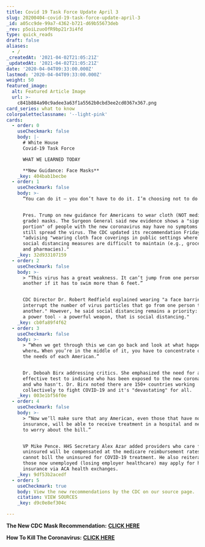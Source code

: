 ```yaml
---
title: Covid 19 Task Force Update April 3
slug: 20200404-covid-19-task-force-update-april-3
_id: a05cc9de-99a7-4362-b721-d69b55673deb
_rev: p5oiLzuoOfR9bp21r3i4fd
type: quick_reads
draft: false
aliases:
  - /
_createdAt: '2021-04-02T21:05:21Z'
_updatedAt: '2021-04-02T21:05:21Z'
date: '2020-04-04T09:33:00.000Z'
lastmod: '2020-04-04T09:33:00.000Z'
weight: 50
featured_image:
  alt: Featured Article Image
  url: >-
    c841b884a90c9adee3a63f1a5562b0cbd3ee2cd0367x367.png
card_series: what to know
colorpaletteclassname: '--light-pink'
cards:
  - order: 0
    useCheckmark: false
    body: |-
      # White House  
      Covid-19 Task Force

      WHAT WE LEARNED TODAY

      **New Guidance: Face Masks**
    _key: 404bab1becbe
  - order: 1
    useCheckmark: false
    body: >-
      “You can do it – you don’t have to do it. I’m choosing not to do it.”


      Pres. Trump on new guidance for Americans to wear cloth (NOT medical
      grade) masks. The Surgeon General said new evidence shows a "significant
      portion" of people with the new coronavirus may have no symptoms but can
      still spread the virus. The CDC updated its recommendation Friday
      "advising "wearing cloth face coverings in public settings where other
      social distancing measures are difficult to maintain (e.g., grocery stores
      and pharmacies)."
    _key: 32d933107159
  - order: 2
    useCheckmark: false
    body: >-
      > “This virus has a great weakness. It can’t jump from one person to
      another if it has to swim more than 6 feet.”


      CDC Director Dr. Robert Redfield explained wearing "a face barrier can
      interrupt the number of virus particles that go from one person to
      another." However, he said social distancing remains a priority: "We have
      a power tool - a powerful weapon, that is social distancing."
    _key: cb0fa89f4f62
  - order: 3
    useCheckmark: false
    body: >-
      > “When we get through this we can go back and look at what happened,
      where… When you’re in the middle of it, you have to concentrate on serving
      the needs of each American.”


      Dr. Deboah Birx addressing critics. She emphasized the need for an
      effective test to indicate who has been exposed to the new coronavirus,
      and who hasn't. Dr. Birx noted there are 150+ countries working
      collectively to fight COVID-19 and it's "devastating" for all.
    _key: 003e1bf56f0e
  - order: 4
    useCheckmark: false
    body: >-
      > “Now we’ll make sure that any American, even those that have no
      insurance, will be able to receive treatment in a hospital and never have
      to worry about the bill.”


      VP Mike Pence. HHS Secretary Alex Azar added providers who care for the
      uninsured will be compensated at the medicare reimbursement rates and
      cannot bill the uninsured for COVID-19 treatment. He also reiterated that
      those now unemployed (losing employer healthcare) may apply for health
      insurance via ACA health exchanges.
    _key: 9df53b2acedf
  - order: 5
    useCheckmark: true
    body: View the new recommendations by the CDC on our source page.
    citation: VIEW SOURCES
    _key: d9c0e8ef304c

---
```

**The New CDC Mask Recommendation:** [**CLICK HERE**](https://smarthernews.com/article/cdc-new-recommendations-on-wearing-a-mask-in-public/)

**How To Kill The Coronavirus:** [**CLICK HERE**](https://smarthernews.com/article/how-to-kill-the-new-coronavirus/)
